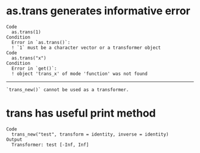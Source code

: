 # as.trans generates informative error

    Code
      as.trans(1)
    Condition
      Error in `as.trans()`:
      ! `1` must be a character vector or a transformer object
    Code
      as.trans("x")
    Condition
      Error in `get()`:
      ! object 'trans_x' of mode 'function' was not found

---

    `trans_new()` cannot be used as a transformer.

# trans has useful print method

    Code
      trans_new("test", transform = identity, inverse = identity)
    Output
      Transformer: test [-Inf, Inf]

